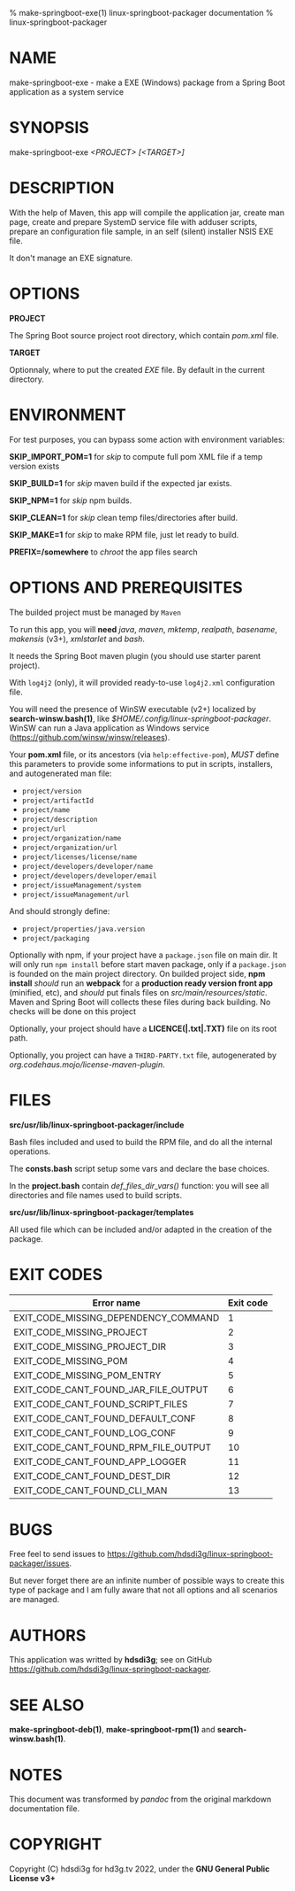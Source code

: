 % make-springboot-exe(1) linux-springboot-packager documentation
% linux-springboot-packager

# NAME
make-springboot-exe - make a EXE (Windows) package from a Spring Boot application as a system service

# SYNOPSIS
make-springboot-exe *&lt;PROJECT&gt;* *[&lt;TARGET&gt;]*

# DESCRIPTION
With the help of Maven, this app will compile the application jar, create man page, create and prepare SystemD service file with adduser scripts, prepare an configuration file sample, in an self (silent) installer NSIS EXE file.

It don't manage an EXE signature.

# OPTIONS
**PROJECT**

The Spring Boot source project root directory, which contain *pom.xml* file.

**TARGET**

Optionnaly, where to put the created *EXE* file. By default in the current directory.

# ENVIRONMENT
For test purposes, you can bypass some action with environment variables:

**SKIP_IMPORT_POM=1** for *skip* to compute full pom XML file if a temp version exists

**SKIP_BUILD=1** for *skip* maven build if the expected jar exists.

**SKIP_NPM=1** for *skip* npm builds.

**SKIP_CLEAN=1** for *skip* clean temp files/directories after build.

**SKIP_MAKE=1** for *skip* to make RPM file, just let ready to build.

**PREFIX=/somewhere** to *chroot* the app files search

# OPTIONS AND PREREQUISITES
The builded project must be managed by `Maven`

To run this app, you will **need** *java*, *maven*, *mktemp*, *realpath*, *basename*, *makensis* (v3+), *xmlstarlet* and *bash*.



It needs the Spring Boot maven plugin (you should use starter parent project).

With `log4j2` (only), it will provided ready-to-use `log4j2.xml` configuration file.

You will need the presence of WinSW executable (v2+) localized by **search-winsw.bash(1)**, like *$HOME/.config/linux-springboot-packager*. WinSW can run a Java application as Windows service (https://github.com/winsw/winsw/releases).

Your **pom.xml** file, or its ancestors (via `help:effective-pom`), *MUST* define this parameters to provide some informations to put in scripts, installers, and autogenerated man file:

 - `project/version`
 - `project/artifactId`
 - `project/name`
 - `project/description`
 - `project/url`
 - `project/organization/name`
 - `project/organization/url`
 - `project/licenses/license/name`
 - `project/developers/developer/name`
 - `project/developers/developer/email`
 - `project/issueManagement/system`
 - `project/issueManagement/url`

And should strongly define:

 - `project/properties/java.version`
 - `project/packaging`

Optionally with npm, if your project have a `package.json` file on main dir. It will only run `npm install` before start maven package, only if a `package.json` is founded on the main project directory. On builded project side, **npm install** *should* run an **webpack** for a **production ready version front app** (minified, etc), and *should* put finals files on *src/main/resources/static*. Maven and Spring Boot will collects these files during back building. No checks will be done on this project

Optionally, your project should have a **LICENCE(|.txt|.TXT)** file on its root path.

Optionally, you project can have a `THIRD-PARTY.txt` file, autogenerated by *org.codehaus.mojo/license-maven-plugin*.

# FILES
**src/usr/lib/linux-springboot-packager/include**

Bash files included and used to build the RPM file, and do all the internal operations.

The **consts.bash** script setup some vars and declare the base choices.

In the **project.bash** contain *def_files_dir_vars()* function: you will see all directories and file names used to build scripts.

**src/usr/lib/linux-springboot-packager/templates**

All used file which can be included and/or adapted in the creation of the package.

# EXIT CODES
| Error name                                 | Exit code |
| ------------------------------------------ | --------- |
| EXIT_CODE_MISSING_DEPENDENCY_COMMAND       | 1         |
| EXIT_CODE_MISSING_PROJECT                  | 2         |
| EXIT_CODE_MISSING_PROJECT_DIR              | 3         |
| EXIT_CODE_MISSING_POM                      | 4         |
| EXIT_CODE_MISSING_POM_ENTRY                | 5         |
| EXIT_CODE_CANT_FOUND_JAR_FILE_OUTPUT       | 6         |
| EXIT_CODE_CANT_FOUND_SCRIPT_FILES          | 7         |
| EXIT_CODE_CANT_FOUND_DEFAULT_CONF          | 8         |
| EXIT_CODE_CANT_FOUND_LOG_CONF              | 9         |
| EXIT_CODE_CANT_FOUND_RPM_FILE_OUTPUT       | 10        |
| EXIT_CODE_CANT_FOUND_APP_LOGGER            | 11        |
| EXIT_CODE_CANT_FOUND_DEST_DIR              | 12        |
| EXIT_CODE_CANT_FOUND_CLI_MAN               | 13        |

# BUGS
Free feel to send issues to https://github.com/hdsdi3g/linux-springboot-packager/issues.

But never forget there are an infinite number of possible ways to create this type of package and I am fully aware that not all options and all scenarios are managed.

# AUTHORS
This application was writted by **hdsdi3g**; see on GitHub https://github.com/hdsdi3g/linux-springboot-packager.

# SEE ALSO
**make-springboot-deb(1)**, **make-springboot-rpm(1)** and **search-winsw.bash(1)**.

# NOTES
This document was transformed by *pandoc* from the original markdown documentation file.

# COPYRIGHT
Copyright (C) hdsdi3g for hd3g.tv 2022, under the **GNU General Public License v3+**
